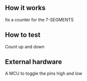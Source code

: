 <!---

This file is used to generate your project datasheet. Please fill in the information below and delete any unused
sections.

You can also include images in this folder and reference them in the markdown. Each image must be less than
512 kb in size, and the combined size of all images must be less than 1 MB.
-->

## How it works
Its a counter for the 7-SEGMENTS

## How to test
Count up and down

## External hardware
A MCU to toggle the pins high and low
